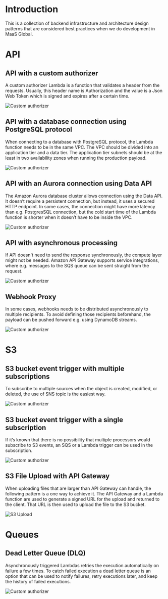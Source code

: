 # Introduction

This is a collection of backend infrastructure and architecture design patterns that are considered best practices when we do development in MaaS Global.

# API

## API with a custom authorizer

A custom authorizer Lambda is a function that validates a header from the requests. Usually, this header name is Authorization and the value is a Json Web Token which is signed and expires after a certain time.

![Custom authorizer](https://github.com/laardee/maas-aws-patterns/blob/main/diagrams/api-custom-authorizer.drawio.svg)

## API with a database connection using PostgreSQL protocol

When connecting to a database with PostgreSQL protocol, the Lambda function needs to be in the same VPC. The VPC should be divided into an application tier and a data tier. The application tier subnets should be at the least in two availability zones when running the production payload.

![Custom authorizer](https://github.com/laardee/maas-aws-patterns/blob/main/diagrams/api-with-database-vpc.drawio.svg)

## API with an Aurora connection using Data API

The Amazon Aurora database cluster allows connection using the Data API. It doesn’t require a persistent connection, but instead, it uses a secured HTTP endpoint. In some cases, the connection might have more latency than e.g. PostgresSQL connection, but the cold start time of the Lambda function is shorter when it doesn’t have to be inside the VPC.

![Custom authorizer](https://github.com/laardee/maas-aws-patterns/blob/main/diagrams/api-with-database-data-api.drawio.svg)

## API with asynchronous processing

If API doesn't need to send the response synchronously, the compute layer might not be needed. Amazon API Gateway supports service integrations, where e.g. messages to the SQS queue can be sent straight from the request.

![Custom authorizer](https://github.com/laardee/maas-aws-patterns/blob/main/diagrams/api-service-integration.drawio.svg)

## Webhook Proxy

In some cases, webhooks needs to be distributed asynchronously to multiple recipients. To avoid defining those recipients beforehand, the payload can be pushed forward e.g. using DynamoDB streams.

![Custom authorizer](https://github.com/laardee/maas-aws-patterns/blob/main/diagrams/api-webhook-proxy.drawio.svg)

# S3

## S3 bucket event trigger with multiple subscriptions

To subscribe to multiple sources when the object is created, modified, or deleted, the use of SNS topic is the easiest way.

![Custom authorizer](https://github.com/laardee/maas-aws-patterns/blob/main/diagrams/s3-multiple-subscriptions.drawio.svg)

## S3 bucket event trigger with a single subscription

If it’s known that there is no possibility that multiple processors would subscribe to S3 events, an SQS or a Lambda trigger can be used in the subscription.

![Custom authorizer](https://github.com/laardee/maas-aws-patterns/blob/main/diagrams/s3-single-subscription.drawio.svg)

## S3 File Upload with API Gateway

When uploading files that are larger than API Gateway can handle, the following pattern is a one way to achieve it. The API Gateway and a Lambda function are used to generate a signed URL for the upload and returned to the client. That URL is then used to upload the file to the S3 bucket.

![S3 Upload](https://github.com/laardee/maas-aws-patterns/blob/main/diagrams/s3-upload.drawio.svg)

# Queues

## Dead Letter Queue (DLQ)

Asynchronously triggered Lambdas retries the execution automatically on failure a few times. To catch failed execution a dead letter queue is an option that can be used to notify failures, retry executions later, and keep the history of failed executions.

![Custom authorizer](https://github.com/laardee/maas-aws-patterns/blob/main/diagrams/queue-lambda-dlq.drawio.svg)
